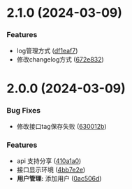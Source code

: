 # 2.1.0 (2024-03-09)


### Features

* log管理方式 ([df1eaf7](https://github.com/gozeon/yapii/commit/df1eaf77cf061b8b19f833a34d6dab2d52bb284a))
* 修改changelog方式 ([672e832](https://github.com/gozeon/yapii/commit/672e8320c5e3e4c67d566395a7bc50ea775b16c8))



# 2.0.0 (2024-03-09)


### Bug Fixes

* 修改接口tag保存失败 ([630012b](https://github.com/gozeon/yapii/commit/630012b7dc2c8952e033e07a0759900f1c1363e9))


### Features

* api 支持分享 ([410a1a0](https://github.com/gozeon/yapii/commit/410a1a00c93d8d216801f89bc2ced8f4795e5087))
* 接口显示环境 ([4bb7e2e](https://github.com/gozeon/yapii/commit/4bb7e2ebcabd2556c7c639befc7c5de706a0974f))
* **用户管理:** 添加用户 ([0ac506d](https://github.com/gozeon/yapii/commit/0ac506d47726d9023ed911adc60f63f8d4cc4db3))



